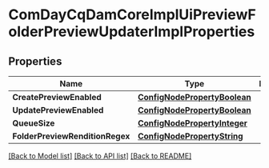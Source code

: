 # ComDayCqDamCoreImplUiPreviewFolderPreviewUpdaterImplProperties

## Properties
Name | Type | Description | Notes
------------ | ------------- | ------------- | -------------
**CreatePreviewEnabled** | [**ConfigNodePropertyBoolean**](configNodePropertyBoolean.md) |  | [optional] 
**UpdatePreviewEnabled** | [**ConfigNodePropertyBoolean**](configNodePropertyBoolean.md) |  | [optional] 
**QueueSize** | [**ConfigNodePropertyInteger**](configNodePropertyInteger.md) |  | [optional] 
**FolderPreviewRenditionRegex** | [**ConfigNodePropertyString**](configNodePropertyString.md) |  | [optional] 

[[Back to Model list]](../README.md#documentation-for-models) [[Back to API list]](../README.md#documentation-for-api-endpoints) [[Back to README]](../README.md)


